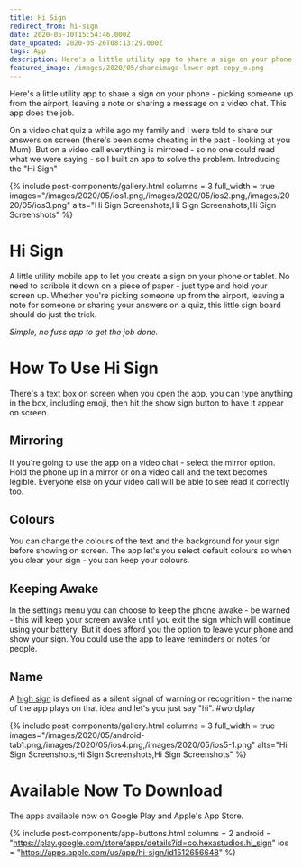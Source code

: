 ```yaml
---
title: Hi Sign
redirect_from: hi-sign
date: 2020-05-10T15:54:46.000Z
date_updated: 2020-05-26T08:13:29.000Z
tags: App
description: Here's a little utility app to share a sign on your phone - picking someone up from the airport, leaving a note or sharing a message on a video chat. This app does the job.
featured_image: /images/2020/05/shareimage-lower-opt-copy_o.png
---
```


Here's a little utility app to share a sign on your phone - picking someone up from the airport, leaving a note or sharing a message on a video chat. This app does the job.

On a video chat quiz a while ago my family and I were told to share our answers on screen (there's been some cheating in the past - looking at you Mum). But on a video call everything is mirrored - so no one could read what we were saying - so I built an app to solve the problem. Introducing the "Hi Sign"

{% include post-components/gallery.html
	columns = 3
	full_width = true
	images="/images/2020/05/ios1.png,/images/2020/05/ios2.png,/images/2020/05/ios3.png"
	alts="Hi Sign Screenshots,Hi Sign Screenshots,Hi Sign Screenshots"
%}

# Hi Sign

A little utility mobile app to let you create a sign on your phone or tablet. No need to scribble it down on a piece of paper - just type and hold your screen up.
Whether you're picking someone up from the airport, leaving a note for someone or sharing your answers on a quiz, this little sign board should do just the trick.

*Simple, no fuss app to get the job done.*

# How To Use Hi Sign

There's a text box on screen when you open the app, you can type anything in the box, including emoji, then hit the show sign button to have it appear on screen.

## Mirroring

If you're going to use the app on a video chat - select the mirror option. Hold the phone up in a mirror or on a video call and the text becomes legible. Everyone else on your video call will be able to see read it correctly too.

## Colours

You can change the colours of the text and the background for your sign before showing on screen. The app let's you select default colours so when you clear your sign - you can keep your colours.

## Keeping Awake

In the settings menu you can choose to keep the phone awake - be warned - this will keep your screen awake until you exit the sign which will continue using your battery. But it does afford you the option to leave your phone and show your sign. You could use the app to leave reminders or notes for people.

## Name

A [high sign](https://www.wordnik.com/words/high%20sign) is defined as a silent signal of warning or recognition - the name of the app plays on that idea and let's you just say "hi". #wordplay

{% include post-components/gallery.html
	columns = 3
	full_width = true
	images="/images/2020/05/android-tab1.png,/images/2020/05/ios4.png,/images/2020/05/ios5-1.png"
	alts="Hi Sign Screenshots,Hi Sign Screenshots,Hi Sign Screenshots"
%}

# Available Now To Download

The apps available now on Google Play and Apple's App Store.

{% include post-components/app-buttons.html
	columns = 2
	android = "https://play.google.com/store/apps/details?id=co.hexastudios.hi_sign"
	ios = "https://apps.apple.com/us/app/hi-sign/id1512656648"
%}
